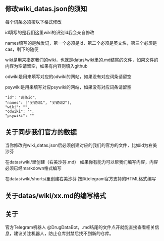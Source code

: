 ## 修改wiki_datas.json的须知

每个词条必须按以下格式修改

id填写的是我们这里wiki的识别id我会亲自修改

names填写的是触发词，第一个必须是id，第二个必须是英文名，第三个必须是cas，剩下的随便

wiki是用来指定我们的wiki，也就是datas/wiki里的.md结尾的文件，如果文件的内容为空请留空，如果有内容则填入github

odwiki是用来填写对应的odwiki的网站，如果没有对应词条请留空

psywiki是用来填写对应psywiki的网站，如果没有对应词条请留空

    "id": "词条id",
    "names": ["关键词1", "关键词2"],
    "wiki": "",
    "odwiki": "",
    "psywiki": ""

## 关于同步我们官方的数据

当你修改完wiki_datas.json后必须创建对应的我们的官方的文件，比如id为右美沙芬

在datas/wiki/里创建（右美沙芬.md） 如果你有能力可以帮我们编写内容，内容必须已经markdown格式编写

在datas/wiki/shorts/里创建右美沙芬 按照telegram官方支持的HTML格式编写

## 关于datas/wiki/xx.md的编写格式

## 关于
  官方Telegram机器人 @DrugDataBot，.md结尾的文件点开就能直接查看相关信息，建议关注机器人，防止仓库封禁后找不到新的仓库。
